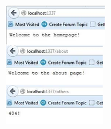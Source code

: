 ![](https://raw.githubusercontent.com/flybigcat/cs520p/master/slides/example11.jpg)  
![](https://raw.githubusercontent.com/flybigcat/cs520p/master/slides/example12.jpg)  
![](https://raw.githubusercontent.com/flybigcat/cs520p/master/slides/example13.jpg)
